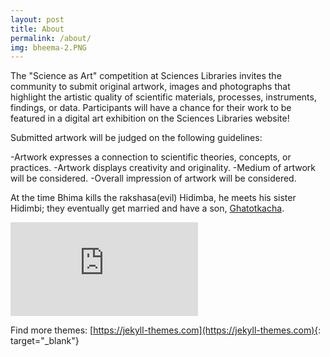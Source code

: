 ```yaml
---
layout: post
title: About
permalink: /about/
img: bheema-2.PNG
---
```



The "Science as Art" competition at Sciences Libraries invites the community to submit original artwork, images and photographs that highlight the artistic quality of scientific materials, processes, instruments, findings, or data. Participants will have a chance for their work to be featured in a digital art exhibition on the Sciences Libraries website!

 Submitted artwork will be judged on the following guidelines:

-Artwork expresses a connection to scientific theories, concepts, or practices.
-Artwork displays creativity and originality.
-Medium of artwork will be considered.
-Overall impression of artwork will be considered.

At the time Bhima kills the rakshasa(evil) Hidimba, he meets his sister Hidimbi; they eventually get married and have a son, [Ghatotkacha](http://webjeda.com/gatok/about/). 


<iframe class="video" src="https://www.youtube.com/embed/6qqIy97WbGA" frameborder="0" allowfullscreen></iframe>


Find more themes: [https://jekyll-themes.com](https://jekyll-themes.com){: target="_blank"}
